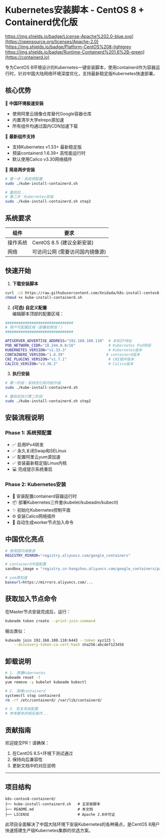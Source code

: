 # Kubernetes安装脚本 - CentOS 8 + Containerd优化版

https://img.shields.io/badge/License-Apache%202.0-blue.svg](https://opensource.org/licenses/Apache-2.0)
!https://img.shields.io/badge/Platform-CentOS%208-lightgrey
https://img.shields.io/badge/Runtime-Containerd%201.6%2B-green](https://containerd.io)

专为CentOS 8环境设计的Kubernetes一键安装脚本，使用containerd作为容器运行时，针对中国大陆网络环境深度优化，支持最新稳定版Kubernetes快速部署。

## 核心优势

🚀 **中国环境极速安装**  
- 使用阿里云镜像仓库替代Google容器仓库
- 内置清华大学elrepo源加速
- 所有组件均通过国内CDN加速下载

🔧 **最新组件支持**  
- 支持Kubernetes v1.33+ 最新稳定版
- 预装containerd 1.6.39+ 高性能运行时
- 默认使用Calico v3.30网络插件

🔄 **简易两步安装**  
```bash
# 第一步：系统预配置
sudo ./kube-install-containerd.sh

# 重启后...
# 第二步：Kubernetes安装
sudo ./kube-install-containerd.sh step2
```

## 系统要求

| 组件 | 要求 |
|------|------|
| 操作系统 | CentOS 8.5 (建议全新安装) |
| 网络 | 可访问公网 (需要访问国内镜像源) |

## 快速开始

1. **下载安装脚本**
```bash
curl -LO https://raw.githubusercontent.com/Xnidada/k8s-install-centos8-containerd/main/kube-install-containerd.sh
chmod +x kube-install-containerd.sh
```

2. **(可选) 自定义配置**  
编辑脚本顶部的配置区域：
```bash
###############################
# 用户可配置区域（部署前修改！）
###############################

APISERVER_ADVERTISE_ADDRESS="192.168.100.110"  # 本机IP地址
POD_NETWORK_CIDR="10.244.0.0/16"               # Kubernetes Pod网段
KUBERNETES_VERSION="v1.33.3"                   # Kubernetes版本
CONTAINERD_VERSION="1.6.39"                   # containerd版本
CNI_PLUGINS_VERSION="v1.7.1"                   # CNI插件版本
CALICO_VERSION="v3.30.2"                       # Calico版本
```

3. **执行安装**
```bash
# 第一阶段：系统优化和内核升级
sudo ./kube-install-containerd.sh

# 重启后执行第二阶段
sudo ./kube-install-containerd.sh step2
```

## 安装流程说明

### Phase 1: 系统预配置
- ✅ 启用IPv4转发
- ✅ 永久关闭Swap和SELinux
- ✅ 配置阿里云yum源加速
- ✅ 安装最新稳定版Linux内核
- 💻 完成提示系统重启

### Phase 2: Kubernetes安装
- 🐳 安装配置containerd容器运行时
- 📦 部署Kubernetes三件套(kubelet/kubeadm/kubectl)
- ✨ 初始化Kubernetes控制平面
- 🌐 安装Calico网络插件
- 🔑 自动生成worker节点加入命令

## 中国优化亮点

```bash
# 使用国内镜像源
REGISTRY_MIRROR="registry.aliyuncs.com/google_containers"

# containerd中国配置
sandbox_image = "registry.cn-hangzhou.aliyuncs.com/google_containers/pause:3.10"

# yum源加速
baseurl=https://mirrors.aliyuncs.com/...
```

## 获取加入节点命令

在Master节点安装完成后，运行：
```bash
kubeadm token create --print-join-command
```

输出类似：
```bash
kubeadm join 192.168.100.110:6443 --token xyz123 \
    --discovery-token-ca-cert-hash sha256:abcdef123456
```

## 卸载说明

```bash
# 1. 清理Kubernetes
kubeadm reset -f
yum remove -y kubelet kubeadm kubectl

# 2. 清理containerd
systemctl stop containerd
rm -rf /etc/containerd/ /var/lib/containerd/

# 3. 恢复系统配置
# 参考脚本的相反操作...
```

## 贡献指南

欢迎提交PR！请确保：
1. 在CentOS 8.5+环境下测试通过
2. 保持向后兼容性
3. 更新文档中的对应说明

---

## 项目结构

```
k8s-centos8-containerd/
├── kube-install-containerd.sh   # 主安装脚本
├── README.md                    # 本文档
├── LICENSE                      # Apache 2.0许可证
```

此项目全面解决了中国大陆环境下安装Kubernetes的各种痛点，是CentOS 8用户快速搭建生产级Kubernetes集群的优选方案。
